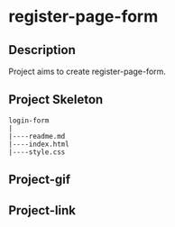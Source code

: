 # register-page-form
## Description
Project aims to create register-page-form.
## Project Skeleton
```
login-form
|
|----readme.md
|----index.html
|----style.css
```
## Project-gif

## Project-link
